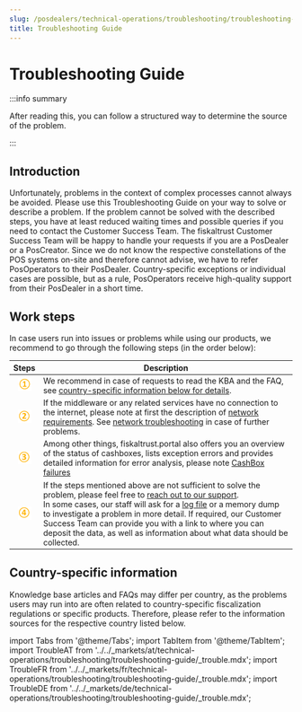 ```yaml
---
slug: /posdealers/technical-operations/troubleshooting/troubleshooting-guide
title: Troubleshooting Guide
---
```


# Troubleshooting Guide

:::info summary

After reading this, you can follow a structured way to determine the source of the problem.

:::

## Introduction

Unfortunately, problems in the context of complex processes cannot always be avoided. Please use this Troubleshooting Guide on your way to solve or describe a problem. If the problem cannot be solved with the described steps, you have at least reduced waiting times and possible queries if you need to contact the Customer Success Team.
The fiskaltrust Customer Success Team will be happy to handle your requests if you are a PosDealer or a PosCreator. Since we do not know the respective constellations of the POS systems on-site and therefore cannot advise, we have to refer PosOperators to their PosDealer. Country-specific exceptions or individual cases are possible, but as a rule, PosOperators receive high-quality support from their PosDealer in a short time.

## Work steps
In case users run into issues or problems while using our products, we recommend to go through the following steps (in the order below):

| Steps | Description                                                                                                                |
|:----------------------:|-------------------------------------------------------------------------------------------------------------------------------------|
|![Number 1](../../images/Numbers/circle-1o.png) |We recommend in case of requests to read the KBA and the FAQ, see [country-specific information below for details](./troubleshooting-guide.md#country-specific-information). |
|![Number 2](../../images/Numbers/circle-2o.png) |If the middleware or any related services have no connection to the internet, please note at first the description of [network requirements](../../technical-operations/middleware/network-requirements). See [network troubleshooting](../../technical-operations/troubleshooting/network-troubleshooting) in case of further problems.   |
|![Number 3](../../images/Numbers/circle-3o.png) |Among other things, fiskaltrust.portal also offers you an overview of the status of cashboxes, lists exception errors and provides detailed information for error analysis, please note [CashBox failures](../troubleshooting/cashbox-failures.md) |
|![Number 4](../../images/Numbers/circle-4o.png) | If the steps mentioned above are not sufficient to solve the problem, please feel free to [reach out to our support](information-sources/contacting-support).<br/>In some cases, our staff will ask for a [log file](../../technical-operations/middleware/logging) or a memory dump to investigate a problem in more detail. If required, our Customer Success Team can provide you with a link to where you can deposit the data, as well as information about what data should be collected. |


## Country-specific information
Knowledge base articles and FAQs may differ per country, as the problems users may run into are often related to country-specific fiscalization regulations or specific products. Therefore, please refer to the information sources for the respective country listed below.

import Tabs from '@theme/Tabs';
import TabItem from '@theme/TabItem';
import TroubleAT from '../../_markets/at/technical-operations/troubleshooting/troubleshooting-guide/_trouble.mdx';
import TroubleFR from '../../_markets/fr/technical-operations/troubleshooting/troubleshooting-guide/_trouble.mdx';
import TroubleDE from '../../_markets/de/technical-operations/troubleshooting/troubleshooting-guide/_trouble.mdx';

<Tabs groupId="market">

  <TabItem value="AT" label="Austria">
    <TroubleAT />
  </TabItem>

  <TabItem value="FR" label="France">
    <TroubleFR />
  </TabItem>

  <TabItem value="DE" label="Germany">
    <TroubleDE />
  </TabItem>

</Tabs>